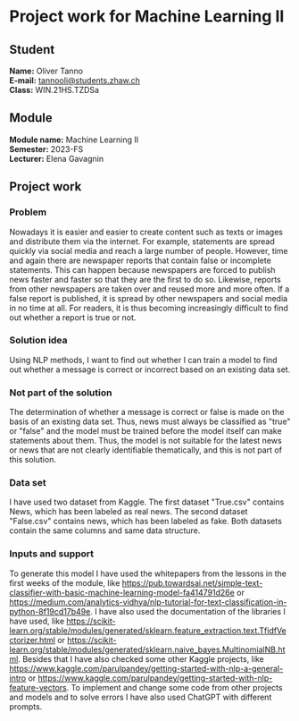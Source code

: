 # Project work for Machine Learning II

## Student
**Name:** Oliver Tanno <br />
**E-mail:** tannooli@students.zhaw.ch <br />
**Class:** WIN.21HS.TZDSa <br />

## Module
**Module name:** Machine Learning II <br />
**Semester:** 2023-FS <br />
**Lecturer:** Elena Gavagnin <br />

## Project work

### Problem
Nowadays it is easier and easier to create content such as texts or images and distribute them via the internet. For example, statements are spread quickly via social media and reach a large number of people. However, time and again there are newspaper reports that contain false or incomplete statements. This can happen because newspapers are forced to publish news faster and faster so that they are the first to do so. Likewise, reports from other newspapers are taken over and reused more and more often. If a false report is published, it is spread by other newspapers and social media in no time at all. For readers, it is thus becoming increasingly difficult to find out whether a report is true or not.

### Solution idea
Using NLP methods, I want to find out whether I can train a model to find out whether a message is correct or incorrect based on an existing data set.

### Not part of the solution
The determination of whether a message is correct or false is made on the basis of an existing data set. Thus, news must always be classified as "true" or "false" and the model must be trained before the model itself can make statements about them. Thus, the model is not suitable for the latest news or news that are not clearly identifiable thematically, and this is not part of this solution.

### Data set
I have used two dataset from Kaggle. The first dataset "True.csv" contains News, which has been labeled as real news. The second dataset "False.csv" contains news, which has been labeled as fake. Both datasets contain the same columns and same data structure.

### Inputs and support
To generate this model I have used the whitepapers from the lessons in the first weeks of the module, like https://pub.towardsai.net/simple-text-classifier-with-basic-machine-learning-model-fa414791d26e or https://medium.com/analytics-vidhya/nlp-tutorial-for-text-classification-in-python-8f19cd17b49e. I have also used the documentation of the libraries I have used, like https://scikit-learn.org/stable/modules/generated/sklearn.feature_extraction.text.TfidfVectorizer.html or https://scikit-learn.org/stable/modules/generated/sklearn.naive_bayes.MultinomialNB.html. Besides that I have also checked some other Kaggle projects, like https://www.kaggle.com/parulpandey/getting-started-with-nlp-a-general-intro or https://www.kaggle.com/parulpandey/getting-started-with-nlp-feature-vectors. To implement and change some code from other projects and models and  to solve errors I have also used ChatGPT with different prompts. 